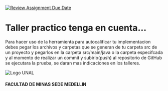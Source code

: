 [![Review Assignment Due Date](https://classroom.github.com/assets/deadline-readme-button-24ddc0f5d75046c5622901739e7c5dd533143b0c8e959d652212380cedb1ea36.svg)](https://classroom.github.com/a/9ZjfmCCA)
# Taller practico tenga en cuenta...

Para hacer uso de la herramienta para autocalificar tu implementacion debes pegar los archivos y carpetas que se generan de tu carpeta src de un proyecto y pegarlos en la carpeta src/main/java o la carpeta especifcada y al momento de realizar un commit y subirlo(push) al repositorio de GitHub se ejecutara la prueba, se daran mas indicaciones en los talleres.

![Logo UNAL](https://github.com/POO-UNALMED/useful/blob/master/img/escudoUnal_black.png)

#### FACULTAD DE MINAS SEDE MEDELLIN
